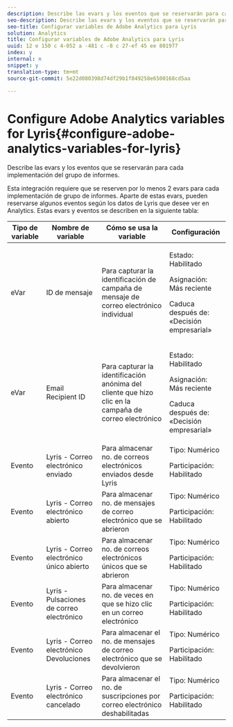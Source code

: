 ```yaml
---
description: Describe las evars y los eventos que se reservarán para cada implementación del grupo de informes.
seo-description: Describe las evars y los eventos que se reservarán para cada implementación del grupo de informes.
seo-title: Configurar variables de Adobe Analytics para Lyris
solution: Analytics
title: Configurar variables de Adobe Analytics para Lyris
uuid: 12 e 150 c 4-052 a -481 c -8 c 27-ef 45 ee 801977
index: y
internal: n
snippet: y
translation-type: tm+mt
source-git-commit: 5e22d080398d74df29b1f849258e6500168cd5aa

---
```



# Configure Adobe Analytics variables for Lyris{#configure-adobe-analytics-variables-for-lyris}

Describe las evars y los eventos que se reservarán para cada implementación del grupo de informes.

Esta integración requiere que se reserven por lo menos 2 evars para cada implementación de grupo de informes. Aparte de estas evars, pueden reservarse algunos eventos según los datos de Lyris que desee ver en Analytics. Estas evars y eventos se describen en la siguiente tabla:

<table id="table_43E32344E9E54FED8491F28047249329"> 
 <thead> 
  <tr> 
   <th colname="col1" class="entry"> Tipo de variable </th> 
   <th colname="col2" class="entry"> Nombre de variable </th> 
   <th colname="col3" class="entry"> Cómo se usa la variable </th> 
   <th colname="col4" class="entry"> Configuración </th> 
  </tr>
 </thead>
 <tbody> 
  <tr> 
   <td colname="col1"> eVar </td> 
   <td colname="col2"> ID de mensaje </td> 
   <td colname="col3"> Para capturar la identificación de campaña de mensaje de correo electrónico individual </td> 
   <td colname="col4"> <p>Estado: Habilitado </p> <p>Asignación: Más reciente </p> <p>Caduca después de: «Decisión empresarial» </p> </td> 
  </tr> 
  <tr> 
   <td colname="col1"> eVar </td> 
   <td colname="col2"> Email Recipient ID </td> 
   <td colname="col3"> Para capturar la identificación anónima del cliente que hizo clic en la campaña de correo electrónico </td> 
   <td colname="col4"> <p>Estado: Habilitado </p> <p>Asignación: Más reciente </p> <p>Caduca después de: «Decisión empresarial» </p> </td> 
  </tr> 
  <tr> 
   <td colname="col1"> Evento </td> 
   <td colname="col2"> Lyris - Correo electrónico enviado </td> 
   <td colname="col3"> Para almacenar no. de correos electrónicos enviados desde Lyris </td> 
   <td colname="col4">Tipo: Numérico <p>Participación: Habilitado </p> </td> 
  </tr> 
  <tr> 
   <td colname="col1"> Evento </td> 
   <td colname="col2"> Lyris - Correo electrónico abierto </td> 
   <td colname="col3"> Para almacenar no. de mensajes de correo electrónico que se abrieron </td> 
   <td colname="col4">Tipo: Numérico <p>Participación: Habilitado </p> </td> 
  </tr> 
  <tr> 
   <td colname="col1"> Evento </td> 
   <td colname="col2"> Lyris - Correo electrónico único abierto </td> 
   <td colname="col3"> Para almacenar no. de correos electrónicos únicos que se abrieron </td> 
   <td colname="col4">Tipo: Numérico <p>Participación: Habilitado </p> </td> 
  </tr> 
  <tr> 
   <td colname="col1"> Evento </td> 
   <td colname="col2"> Lyris - Pulsaciones de correo electrónico </td> 
   <td colname="col3"> Para almacenar no. de veces en que se hizo clic en un correo electrónico </td> 
   <td colname="col4">Tipo: Numérico <p>Participación: Habilitado </p> </td> 
  </tr> 
  <tr> 
   <td colname="col1"> Evento </td> 
   <td colname="col2"> Lyris - Correo electrónico Devoluciones </td> 
   <td colname="col3"> Para almacenar el no. de mensajes de correo electrónico que se devolvieron </td> 
   <td colname="col4">Tipo: Numérico <p>Participación: Habilitado </p> </td> 
  </tr> 
  <tr> 
   <td colname="col1"> Evento </td> 
   <td colname="col2"> Lyris - Correo electrónico cancelado </td> 
   <td colname="col3"> Para almacenar el no. de suscripciones por correo electrónico deshabilitadas </td> 
   <td colname="col4">Tipo: Numérico <p>Participación: Habilitado </p> </td> 
  </tr> 
 </tbody> 
</table>

